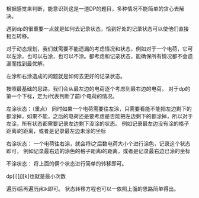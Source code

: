 根据感觉来判断，能意识到这是一道DP的题目，多种情况不能简单的贪心去解决。

遇到dp的很重要一点就是如何去记录状态，恰到好处的记录状态可以使他们直接相互转移。

对于动态规划，我们就需要不能遗漏的考虑情况和状态，例如对于一个电荷，它可以左涂，也可以右涂，也可以不涂。都考虑和记录状态，能确保所有情况都不会遗漏而找到最优解。

左涂和右涂造成的问题就是如何去更好的记录状态。

按照最基础的思路，我们会从最左边的电荷逐个考虑到最右边的电荷。
对于dp的第一个下标，定为i代表判断了前i个电荷的情况。

左涂状态：（重点）
同时如果一个电荷需要往左涂，只需要看能不能把左边剩下的都涂掉，如果不能，之后的电荷还是要考虑是否能把左边剩下的都涂掉，所以对于左涂，所有状态都需要记录左边剩下没涂的状态。
例如记录最左边没有涂的格子距离i的距离，或者是记录最左边未涂的坐标

右涂状态：
一个电荷往右涂，就会将i之后数电荷大小个进行涂色，记录这个状态即可，
例如记录最右边的涂色的格子距离i的距离，或者是记录最右边已涂的坐标

不涂状态：
将上面的俩个状态进行简单的转移即可。

dp[i][j][k]也就是最小次数

遍历i后再遍历j和k即可。
状态转移方程也可以一依照上面的思路简单得出。

